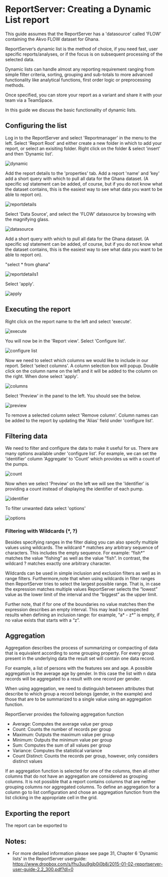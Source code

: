 # ReportServer:  Creating a Dynamic List report

This guide assumes that the ReportServer has a 'datasource' called 'FLOW' containing the Akvo FLOW dataset for Ghana.

ReportServer‘s dynamic list is the method of choice, if you need fast, user specific reports/analyses, or if the focus is on subsequent processing of the selected data.

Dynamic lists can handle almost any reporting requirement ranging from simple filter criteria, sorting, grouping and sub-totals to more advanced functionality like analytical functions, first order logic or preprocessing methods.

Once specified, you can store your report as a variant and share it with your team via a TeamSpace.

In this guide we discuss the basic functionality of dynamic lists.

##  Configuring the list

Log in to the ReportServer and select 'Reportmanager' in the menu to the left.  Select 'Report Root' and either create a new folder in which to add your report, or select an exisiting folder.  Right click on the folder & select 'insert' and then 'Dynamic list'.

![dynamic](https://raw.githubusercontent.com/akvo/akvo-reporting/master/Documentation/tutorials/report_server_user_guides/img/10.png?raw=true "dynamic list")

Add the report details to the 'properties' tab.  Add a report 'name' and 'key' add a short query with which to pull all data for the Ghana dataset.  (A specific sql statement can be added, of course, but if you do not know what the dataset contains, this is the easiest way to see what data you want to be able to report on). 

![reportdetails](https://raw.githubusercontent.com/akvo/akvo-reporting/master/Documentation/tutorials/report_server_user_guides/img/11.png?raw=true "report details")


Select 'Data Source', and select the 'FLOW' datasource by browsing with the magnifying glass.

![datasource](https://github.com/akvo/akvo-reporting/blob/master/Documentation/tutorials/report_server_user_guides/img/60.png?raw=true "datasource")

Add a short query with which to pull all data for the Ghana dataset.  (A specific sql statement can be added, of course, but if you do not know what the dataset contains, this is the easiest way to see what data you want to be able to report on).  

"select *
from ghana"

![reportdetails1](https://raw.githubusercontent.com/akvo/akvo-reporting/master/Documentation/tutorials/report_server_user_guides/img/11.png?raw=true "report details1")

Select 'apply'.

![apply](https://raw.githubusercontent.com/akvo/akvo-reporting/master/Documentation/tutorials/report_server_user_guides/img/40a.png?raw=true "apply")

## Executing the report

Right click on the report name to the left and select 'execute'.

![execute](https://raw.githubusercontent.com/akvo/akvo-reporting/master/Documentation/tutorials/report_server_user_guides/img/31.png?raw=true "execute")

You will now be in the 'Report view'.  Select 'Configure list'.

![configure list](https://raw.githubusercontent.com/akvo/akvo-reporting/master/Documentation/tutorials/report_server_user_guides/img/920.png?true=raw "configure list")

Now we need to select which columns we would like to include in our report.  Select 'select columns'. A column selection box will popup.  Double click on the column name on the left and it will be added to the column on the right.  When done select 'apply'.

![columns](https://raw.githubusercontent.com/akvo/akvo-reporting/master/Documentation/tutorials/report_server_user_guides/img/290.png?raw=true "columns")

Select 'Preview' in the panel to the left.  You should see the below.


![preview](https://raw.githubusercontent.com/akvo/akvo-reporting/master/Documentation/tutorials/report_server_user_guides/img/110.png?raw=true "preview")

To remove a selected column select 'Remove column'. Column names can be added to the report by updating the 'Alias' field under 'configure list'.

## Filtering data

We need to filter and configure the data to make it useful for us.  There are many options available under 'configure list'.  For example, we can set the 'identifier' column 'Aggregate' to 'Count' which provides us with a count of the pumps.

![count](https://raw.githubusercontent.com/akvo/akvo-reporting/master/Documentation/tutorials/report_server_user_guides/img/120.png?raw=true "count")

Now when we select 'Preview' on the left we will see the 'Identifier' is providing a count instead of displaying the identifier of each pump.

![identifier](https://raw.githubusercontent.com/akvo/akvo-reporting/master/Documentation/tutorials/report_server_user_guides/img/130.png?raw=true "identifier")

To filter unwanted data select 'options'

![options](https://raw.githubusercontent.com/akvo/akvo-reporting/master/Documentation/tutorials/report_server_user_guides/img/911.png?raw=true "options")

### Filtering with Wildcards (*, ?)

Besides specifying ranges in the filter dialog you can also specify multiple values using wildcards. The wildcard * matches any arbitrary sequence of characters. This includes the empty sequence. For example: “fish*” matches the value “fishing” as well as the value “fish”. In contrast, the wildcard ? matches exactly one arbitrary character.

Wildcards can be used in simple inclusion and exclusion filters as well as in range filters. Furthermore,note that when using wildcards in filter ranges then ReportServer tries to select the largest possible range. That is, in case the expression matches multiple values ReportServer selects the “lowest” value as the lower limit of the interval and the “biggest” as the upper limit.

Further note, that if for one of the boundaries no value matches then the expression describes an empty interval. This may lead to unexpected results when defining an inclusion range: for example, “a* - z*” is empty, if no value exists that starts with a “z”.

## Aggregation

Aggregation describes the process of summarizing or compacting of data that is equivalent according to some grouping property. For every group present in the underlying data the result set will contain one data record. 

For example, a list of persons with the features sex and age. A possible aggregation is the average age by gender. In this case the list with n data records will be aggregated to a result with one record per gender.

When using aggregation, we need to distinguish between attributes that describe to which group a record belongs (gender, in the example) and those that are to be summarized to a single value using an aggregation function.

ReportServer provides the following aggregation function
- Average: Computes the average value per group
- Count: Counts the number of records per group
- Maximum: Outputs the maximum value per group
- Minimum: Outputs the minimum value per group
- Sum: Computes the sum of all values per group
- Variance: Computes the statistical variance
- Count Distinct: Counts the records per group, however, only considers distinct values

If an aggregation function is selected for one of the columns, then all other columns that do not have an aggregation are considered as grouping columns. It is not possible that a report contains columns that are neither grouping columns nor aggregated columns. To define an aggregation for a column go to list configuration and chose an aggregation function from the list clicking in the appropriate cell in the grid.


##  Exporting the report

The report can be exported to 

## Notes:

- For more detailed information please see page 31, Chapter 6 'Dynamic lists' in the ReportServer userguide:  https://www.dropbox.com/s/fhu3uu9gjb0i0b8/2015-01-02-reportserver-user-guide-2.2_300.pdf?dl=0
















